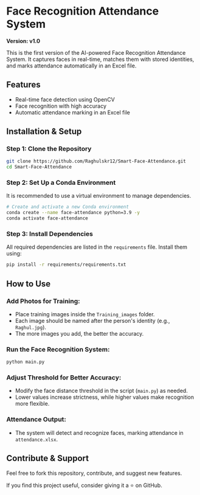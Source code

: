 # Face Recognition Attendance System

**Version: v1.0**

This is the first version of the AI-powered Face Recognition Attendance System. It captures faces in real-time, matches them with stored identities, and marks attendance automatically in an Excel file.

## Features
- Real-time face detection using OpenCV
- Face recognition with high accuracy
- Automatic attendance marking in an Excel file

## Installation & Setup

### Step 1: Clone the Repository
```bash
git clone https://github.com/Raghulskr12/Smart-Face-Attendance.git  
cd Smart-Face-Attendance  
```

### Step 2: Set Up a Conda Environment
It is recommended to use a virtual environment to manage dependencies.

```bash
# Create and activate a new Conda environment
conda create --name face-attendance python=3.9 -y  
conda activate face-attendance  
```

### Step 3: Install Dependencies
All required dependencies are listed in the `requirements` file. Install them using:

```bash
pip install -r requirements/requirements.txt  
```

## How to Use

### Add Photos for Training:
- Place training images inside the `Training_images` folder.
- Each image should be named after the person's identity (e.g., `Raghul.jpg`).
- The more images you add, the better the accuracy.

### Run the Face Recognition System:
```bash
python main.py
```

### Adjust Threshold for Better Accuracy:
- Modify the face distance threshold in the script (`main.py`) as needed.
- Lower values increase strictness, while higher values make recognition more flexible.

### Attendance Output:
- The system will detect and recognize faces, marking attendance in `attendance.xlsx`.

## Contribute & Support
Feel free to fork this repository, contribute, and suggest new features.

If you find this project useful, consider giving it a ⭐ on GitHub.

